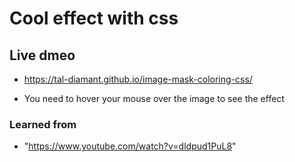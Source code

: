 # Cool effect with css

## Live dmeo
- https://tal-diamant.github.io/image-mask-coloring-css/

 * You need to hover your mouse over the image to see the effect

### Learned from
- "https://www.youtube.com/watch?v=dldpud1PuL8"

